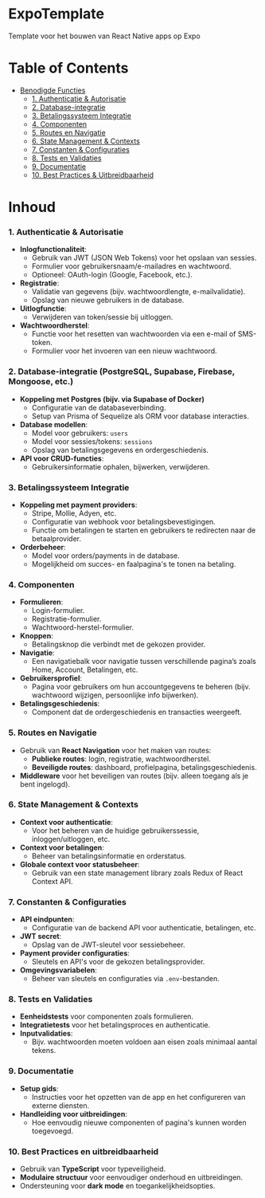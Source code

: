 # ExpoTemplate
Template voor het bouwen van React Native apps op Expo

# Table of Contents

- [Benodigde Functies](#benodigde-functies)
  - [1. Authenticatie & Autorisatie](#1-authenticatie-autorisatie)
  - [2. Database-integratie](#2-database-integratie)
  - [3. Betalingssysteem Integratie](#3-betalingssysteem-integratie)
  - [4. Componenten](#4-componenten)
  - [5. Routes en Navigatie](#5-routes-en-navigatie)
  - [6. State Management & Contexts](#6-state-management-contexts)
  - [7. Constanten & Configuraties](#7-constanten-configuraties)
  - [8. Tests en Validaties](#8-tests-en-validaties)
  - [9. Documentatie](#9-documentatie)
  - [10. Best Practices & Uitbreidbaarheid](#10-best-practices-uitbreidbaarheid)

# Inhoud

### 1. **Authenticatie & Autorisatie**
   - **Inlogfunctionaliteit**:
     - Gebruik van JWT (JSON Web Tokens) voor het opslaan van sessies.
     - Formulier voor gebruikersnaam/e-mailadres en wachtwoord.
     - Optioneel: OAuth-login (Google, Facebook, etc.).
   - **Registratie**:
     - Validatie van gegevens (bijv. wachtwoordlengte, e-mailvalidatie).
     - Opslag van nieuwe gebruikers in de database.
   - **Uitlogfunctie**:
     - Verwijderen van token/sessie bij uitloggen.
   - **Wachtwoordherstel**:
     - Functie voor het resetten van wachtwoorden via een e-mail of SMS-token.
     - Formulier voor het invoeren van een nieuw wachtwoord.

### 2. **Database-integratie (PostgreSQL, Supabase, Firebase, Mongoose, etc.)**
   - **Koppeling met Postgres (bijv. via Supabase of Docker)**
     - Configuratie van de databaseverbinding.
     - Setup van Prisma of Sequelize als ORM voor database interacties.
   - **Database modellen**:
     - Model voor gebruikers: `users`
     - Model voor sessies/tokens: `sessions`
     - Opslag van betalingsgegevens en ordergeschiedenis.
   - **API voor CRUD-functies**:
     - Gebruikersinformatie ophalen, bijwerken, verwijderen.

### 3. **Betalingssysteem Integratie**
   - **Koppeling met payment providers**:
     - Stripe, Mollie, Adyen, etc.
     - Configuratie van webhook voor betalingsbevestigingen.
     - Functie om betalingen te starten en gebruikers te redirecten naar de betaalprovider.
   - **Orderbeheer**:
     - Model voor orders/payments in de database.
     - Mogelijkheid om succes- en faalpagina's te tonen na betaling.

### 4. **Componenten**
   - **Formulieren**:
     - Login-formulier.
     - Registratie-formulier.
     - Wachtwoord-herstel-formulier.
   - **Knoppen**:
     - Betalingsknop die verbindt met de gekozen provider.
   - **Navigatie**:
     - Een navigatiebalk voor navigatie tussen verschillende pagina’s zoals Home, Account, Betalingen, etc.
   - **Gebruikersprofiel**:
     - Pagina voor gebruikers om hun accountgegevens te beheren (bijv. wachtwoord wijzigen, persoonlijke info bijwerken).
   - **Betalingsgeschiedenis**:
     - Component dat de ordergeschiedenis en transacties weergeeft.

### 5. **Routes en Navigatie**
   - Gebruik van **React Navigation** voor het maken van routes:
     - **Publieke routes**: login, registratie, wachtwoordherstel.
     - **Beveiligde routes**: dashboard, profielpagina, betalingsgeschiedenis.
   - **Middleware** voor het beveiligen van routes (bijv. alleen toegang als je bent ingelogd).

### 6. **State Management & Contexts**
   - **Context voor authenticatie**:
     - Voor het beheren van de huidige gebruikerssessie, inloggen/uitloggen, etc.
   - **Context voor betalingen**:
     - Beheer van betalingsinformatie en orderstatus.
   - **Globale context voor statusbeheer**:
     - Gebruik van een state management library zoals Redux of React Context API.

### 7. **Constanten & Configuraties**
   - **API eindpunten**:
     - Configuratie van de backend API voor authenticatie, betalingen, etc.
   - **JWT secret**:
     - Opslag van de JWT-sleutel voor sessiebeheer.
   - **Payment provider configuraties**:
     - Sleutels en API's voor de gekozen betalingsprovider.
   - **Omgevingsvariabelen**:
     - Beheer van sleutels en configuraties via `.env`-bestanden.

### 8. **Tests en Validaties**
   - **Eenheidstests** voor componenten zoals formulieren.
   - **Integratietests** voor het betalingsproces en authenticatie.
   - **Inputvalidaties**:
     - Bijv. wachtwoorden moeten voldoen aan eisen zoals minimaal aantal tekens.

### 9. **Documentatie**
   - **Setup gids**:
     - Instructies voor het opzetten van de app en het configureren van externe diensten.
   - **Handleiding voor uitbreidingen**:
     - Hoe eenvoudig nieuwe componenten of pagina's kunnen worden toegevoegd.

### 10. **Best Practices en uitbreidbaarheid**
   - Gebruik van **TypeScript** voor typeveiligheid.
   - **Modulaire structuur** voor eenvoudiger onderhoud en uitbreidingen.
   - Ondersteuning voor **dark mode** en toegankelijkheidsopties.
   